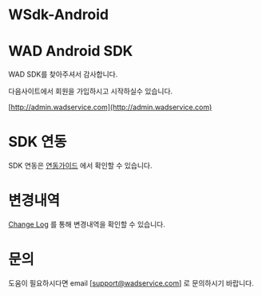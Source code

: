 # WSdk-Android
# WAD Android SDK
WAD SDK를 찾아주셔서 감사합니다.

다음사이트에서 회원을 가입하시고 시작하실수 있습니다. 

[http://admin.wadservice.com](http://admin.wadservice.com)

# SDK 연동
SDK 연동은 [연동가이드](https://github.com/wadservice/WSdk-Android/wiki) 에서 확인할 수 있습니다.

# 변경내역
[Change Log](https://github.com/wadservice/WSdk-Android/blob/master/CHANGELOG.md) 를 통해 변경내역을 확인할 수 있습니다.

# 문의
도움이 필요하시다면 email [support@wadservice.com] 로 문의하시기 바랍니다.
